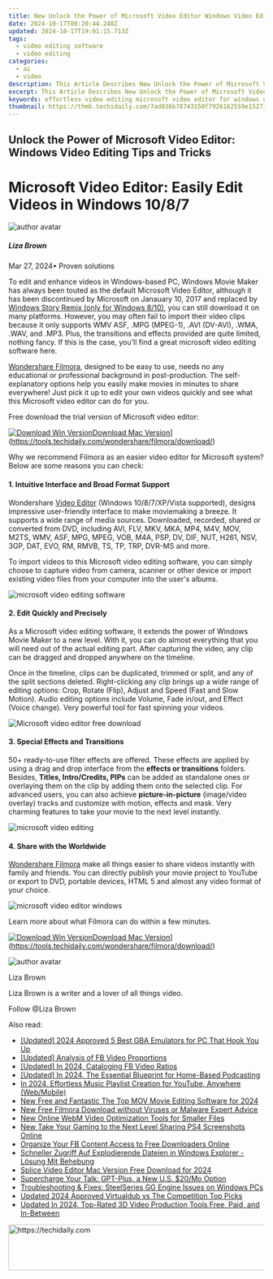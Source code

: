 ```yaml
---
title: New Unlock the Power of Microsoft Video Editor Windows Video Editing Tips and Tricks for 2024
date: 2024-10-17T00:20:44.248Z
updated: 2024-10-17T19:01:15.713Z
tags: 
  - video editing software
  - video editing
categories: 
  - ai
  - video
description: This Article Describes New Unlock the Power of Microsoft Video Editor Windows Video Editing Tips and Tricks for 2024
excerpt: This Article Describes New Unlock the Power of Microsoft Video Editor Windows Video Editing Tips and Tricks for 2024
keywords: effortless video editing microsoft video editor for windows users,discover the power of video editing microsofts guide for windows users,unlock the power of microsoft video editor windows video editing tips and tricks,make stunning videos microsoft video editor tips and tricks for windows,unlock the power of freeze frames tips and tricks for video editors,video editing made simple microsoft video editor for windows 10 8 and 7 users,easy video editing software for windows microsoft video editor review
thumbnail: https://thmb.techidaily.com/7ad836b78743150f7926162559e15271095acf4f64d610e7943b29ad8777b2c6.jpg
---
```


## Unlock the Power of Microsoft Video Editor: Windows Video Editing Tips and Tricks

# Microsoft Video Editor: Easily Edit Videos in Windows 10/8/7

![author avatar](https://lh5.googleusercontent.com/-AIMmjowaFs4/AAAAAAAAAAI/AAAAAAAAABc/Y5UmwDaI7HU/s250-c-k/photo.jpg)

##### Liza Brown

 Mar 27, 2024• Proven solutions

To edit and enhance videos in Windows-based PC, Windows Movie Maker has always been touted as the default Microsoft Video Editor, although it has been discontinued by Microsoft on Janauary 10, 2017 and replaced by [Windows Story Remix (only for Windows 8/10)](https://www.howtogeek.com/355524/how-to-use-windows-10s-hidden-video-editor/), you can still download it on many platforms. However, you may often fail to import their video clips because it only supports WMV ASF, .MPG (MPEG-1), .AVI (DV-AVI), .WMA, .WAV, and .MP3\. Plus, the transitions and effects provided are quite limited, nothing fancy. If this is the case, you'll find a great microsoft video editing software here.

[Wondershare Filmora](https://tools.techidaily.com/wondershare/filmora/download/), designed to be easy to use, needs no any educational or professional background in post-production. The self-explanatory options help you easily make movies in minutes to share everywhere! Just pick it up to edit your own videos quickly and see what this Microsoft video editor can do for you.

Free download the trial version of Microsoft video editor:

[![Download Win Version](https://images.wondershare.com/filmora/guide/download-btn-win.jpg)](https://tools.techidaily.com/wondershare/filmora/download/)[Download Mac Version](https://images.wondershare.com/filmora/guide/download-btn-mac.jpg)](https://tools.techidaily.com/wondershare/filmora/download/)

Why we recommend Filmora as an easier video editor for Microsoft system? Below are some reasons you can check:

#### 1. Intuitive Interface and Broad Format Support

Wondershare [Video Editor](https://tools.techidaily.com/wondershare/filmora/download/) (Windows 10/8/7/XP/Vista supported), designs impressive user-friendly interface to make moviemaking a breeze. It supports a wide range of media sources. Downloaded, recorded, shared or converted from DVD, including AVI, FLV, MKV, MKA, MP4, M4V, MOV, M2TS, WMV, ASF, MPG, MPEG, VOB, M4A, PSP, DV, DIF, NUT, H261, NSV, 3GP, DAT, EVO, RM, RMVB, TS, TP, TRP, DVR-MS and more.

To import videos to this Microsoft video editing software, you can simply choose to capture video from camera, scanner or other device or import existing video files from your computer into the user's albums.

![microsoft video editing software](https://images.wondershare.com/filmora/article-images/import-video-9.jpg)

#### 2. Edit Quickly and Precisely

As a Microsoft video editing software, it extends the power of Windows Movie Maker to a new level. With it, you can do almost everything that you will need out of the actual editing part. After capturing the video, any clip can be dragged and dropped anywhere on the timeline.

Once in the timeline, clips can be duplicated, trimmed or split, and any of the split sections deleted. Right-clicking any clip brings up a wide range of editing options: Crop, Rotate (Flip), Adjust and Speed (Fast and Slow Motion). Audio editing options include Volume, Fade in/out, and Effect (Voice change). Very powerful tool for fast spinning your videos.

![Microsoft video editor free download](https://images.wondershare.com/filmora/article-images/crop-video-9.jpg)

#### 3. Special Effects and Transitions

50+ ready-to-use filter effects are offered. These effects are applied by using a drag and drop interface from the **effects or transitions** folders. Besides, **Titles, Intro/Credits, PIPs** can be added as standalone ones or overlaying them on the clip by adding them onto the selected clip. For advanced users, you can also achieve **picture-in-picture** (image/video overlay) tracks and customize with motion, effects and mask. Very charming features to take your movie to the next level instantly.

![microsoft video editing](https://images.wondershare.com/filmora/guide/filters-9-win.jpg)

#### 4. Share with the Worldwide

[Wondershare Filmora](https://tools.techidaily.com/wondershare/filmora/download/) make all things easier to share videos instantly with family and friends. You can directly publish your movie project to YouTube or export to DVD, portable devices, HTML 5 and almost any video format of your choice.

![microsoft video editor windows](https://images.wondershare.com/filmora/guide/export-9-win.jpg)

Learn more about what Filmora can do within a few minutes.

[![Download Win Version](https://images.wondershare.com/filmora/guide/download-btn-win.jpg)](https://tools.techidaily.com/wondershare/filmora/download/)[Download Mac Version](https://images.wondershare.com/filmora/guide/download-btn-mac.jpg)](https://tools.techidaily.com/wondershare/filmora/download/)

![author avatar](https://lh5.googleusercontent.com/-AIMmjowaFs4/AAAAAAAAAAI/AAAAAAAAABc/Y5UmwDaI7HU/s250-c-k/photo.jpg)

Liza Brown

Liza Brown is a writer and a lover of all things video.

Follow @Liza Brown

<ins class="adsbygoogle"
      style="display:block"
      data-ad-client="ca-pub-7571918770474297"
      data-ad-slot="8358498916"
      data-ad-format="auto"
      data-full-width-responsive="true"></ins>

<span class="atpl-alsoreadstyle">Also read:</span>
<div><ul>
<li><a href="https://screen-mirroring-recording.techidaily.com/updated-2024-approved-5-best-gba-emulators-for-pc-that-hook-you-up/"><u>[Updated] 2024 Approved 5 Best GBA Emulators for PC That Hook You Up</u></a></li>
<li><a href="https://facebook-video-content.techidaily.com/updated-analysis-of-fb-video-proportions/"><u>[Updated] Analysis of FB Video Proportions</u></a></li>
<li><a href="https://facebook-clips.techidaily.com/updated-in-2024-cataloging-fb-video-ratios/"><u>[Updated] In 2024, Cataloging FB Video Ratios</u></a></li>
<li><a href="https://screen-capture.techidaily.com/updated-in-2024-the-essential-blueprint-for-home-based-podcasting/"><u>[Updated] In 2024, The Essential Blueprint for Home-Based Podcasting</u></a></li>
<li><a href="https://youtube-tips.techidaily.com/24-effortless-music-playlist-creation-for-youtube-anywhere-webmobile/"><u>In 2024, Effortless Music Playlist Creation for YouTube, Anywhere (Web/Mobile)</u></a></li>
<li><a href="https://video-ai-editor.techidaily.com/new-free-and-fantastic-the-top-mov-movie-editing-software-for-2024/"><u>New Free and Fantastic The Top MOV Movie Editing Software for 2024</u></a></li>
<li><a href="https://video-ai-editor.techidaily.com/new-free-filmora-download-without-viruses-or-malware-expert-advice/"><u>New Free Filmora Download without Viruses or Malware Expert Advice</u></a></li>
<li><a href="https://video-ai-editor.techidaily.com/new-online-webm-video-optimization-tools-for-smaller-files/"><u>New Online WebM Video Optimization Tools for Smaller Files</u></a></li>
<li><a href="https://video-ai-editor.techidaily.com/new-take-your-gaming-to-the-next-level-sharing-ps4-screenshots-online/"><u>New Take Your Gaming to the Next Level Sharing PS4 Screenshots Online</u></a></li>
<li><a href="https://facebook-video-files.techidaily.com/organize-your-fb-content-access-to-free-downloaders-online/"><u>Organize Your FB Content Access to Free Downloaders Online</u></a></li>
<li><a href="https://discover-excellent.techidaily.com/schneller-zugriff-auf-explodierende-dateien-in-windows-explorer-losung-mit-behebung/"><u>Schneller Zugriff Auf Explodierende Dateien in Windows Explorer - Lösung Mit Behebung</u></a></li>
<li><a href="https://video-ai-editor.techidaily.com/splice-video-editor-mac-version-free-download-for-2024/"><u>Splice Video Editor Mac Version Free Download for 2024</u></a></li>
<li><a href="https://tech-revival.techidaily.com/supercharge-your-talk-gpt-plus-a-new-us-20mo-option/"><u>Supercharge Your Talk: GPT-Plus, a New U.S. $20/Mo Option</u></a></li>
<li><a href="https://program-issues.techidaily.com/troubleshooting-and-fixes-steelseries-gg-engine-issues-on-windows-pcs/"><u>Troubleshooting & Fixes: SteelSeries GG Engine Issues on Windows PCs</u></a></li>
<li><a href="https://video-ai-editor.techidaily.com/updated-2024-approved-virtualdub-vs-the-competition-top-picks/"><u>Updated 2024 Approved Virtualdub vs The Competition Top Picks</u></a></li>
<li><a href="https://video-ai-editor.techidaily.com/updated-in-2024-top-rated-3d-video-production-tools-free-paid-and-in-between/"><u>Updated In 2024, Top-Rated 3D Video Production Tools Free, Paid, and In-Between</u></a></li>
</ul></div>

<!-- affiliate ads begin -->
<a href="https://appsumo.8odi.net/c/5597632/2111982/7443" target="_top" id="2111982">
  <img src="//a.impactradius-go.com/display-ad/7443-2111982" border="0" alt="https://techidaily.com" width="728" height="90"/>
</a>
<img height="0" width="0" src="https://appsumo.8odi.net/i/5597632/2111982/7443" style="position:absolute;visibility:hidden;" border="0" />
<!-- affiliate ads end -->

